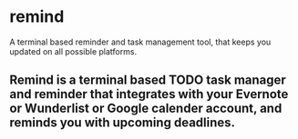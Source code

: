 # remind
A terminal based reminder and task management tool, that keeps you updated on all possible platforms.

Remind is a terminal based TODO task manager and reminder that integrates with your Evernote or Wunderlist or Google calender account, and reminds you with upcoming deadlines.
----------------------------------
